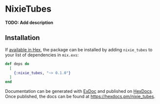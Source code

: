 # NixieTubes

**TODO: Add description**

## Installation

If [available in Hex](https://hex.pm/docs/publish), the package can be installed
by adding `nixie_tubes` to your list of dependencies in `mix.exs`:

```elixir
def deps do
  [
    {:nixie_tubes, "~> 0.1.0"}
  ]
end
```

Documentation can be generated with [ExDoc](https://github.com/elixir-lang/ex_doc)
and published on [HexDocs](https://hexdocs.pm). Once published, the docs can
be found at <https://hexdocs.pm/nixie_tubes>.

